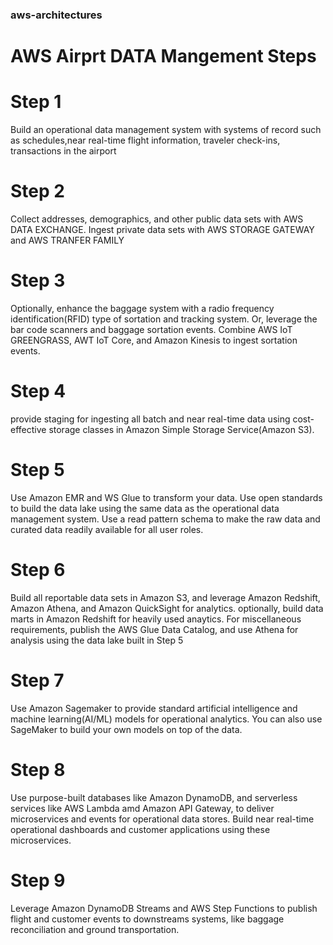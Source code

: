 ### aws-architectures

# AWS Airprt DATA Mangement Steps

# Step 1
Build an operational data management system with systems of record such as schedules,near real-time flight information, traveler check-ins,
transactions in the airport

# Step 2
Collect addresses, demographics, and other public data sets with AWS DATA EXCHANGE. Ingest private data sets with AWS STORAGE GATEWAY and 
AWS TRANFER FAMILY

# Step 3
Optionally, enhance the baggage system with a radio frequency identification(RFID) type of sortation and tracking system. Or, leverage the 
bar code scanners and baggage sortation events. Combine AWS IoT GREENGRASS, AWT IoT Core, and Amazon Kinesis to ingest sortation events.

# Step 4
provide staging for ingesting all batch and near real-time data using cost-effective storage classes in Amazon Simple Storage Service(Amazon S3).

# Step 5
Use Amazon EMR and WS Glue to transform your data. Use open standards to build the data lake using the same data as the operational data management
system. Use a read pattern schema to make the raw data and curated data readily available for all user roles.

# Step 6
Build all reportable data sets in Amazon S3, and leverage Amazon Redshift, Amazon Athena, and Amazon QuickSight for analytics.
optionally, build data marts in Amazon Redshift for heavily used anaytics. For miscellaneous requirements, publish the AWS Glue Data Catalog, and
use Athena for analysis using the data lake built in Step 5

# Step 7
Use Amazon Sagemaker to provide standard artificial intelligence and machine learning(AI/ML) models for operational analytics. You can 
also use SageMaker to build your own models on top of the data.

# Step 8 
Use purpose-built databases like Amazon DynamoDB, and serverless services like AWS Lambda amd Amazon API Gateway, to deliver microservices 
and events for operational data stores.
Build near real-time operational dashboards and customer applications using these microservices.

# Step 9
Leverage Amazon DynamoDB Streams and AWS Step Functions to publish flight and customer events to downstreams systems, like baggage reconciliation
and ground transportation.
